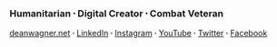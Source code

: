 ### Humanitarian 𐤟 Digital Creator 𐤟 Combat Veteran

[deanwagner.net](https://deanwagner.net/) 𐤟 [LinkedIn](https://www.linkedin.com/in/deanrwagner/) 𐤟 [Instagram](https://www.instagram.com/dean.r.wagner/) 𐤟 [YouTube](https://www.youtube.com/DeanWagner12B) 𐤟 [Twitter](https://twitter.com/Dean_Wagner) 𐤟 [Facebook](https://www.facebook.com/TheDeanWagner)
